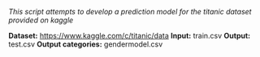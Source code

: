 _This script attempts to develop a prediction model for the titanic dataset provided on kaggle_

**Dataset:** https://www.kaggle.com/c/titanic/data
**Input:** train.csv
**Output:** test.csv
**Output categories:** gendermodel.csv